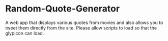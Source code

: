 # Random-Quote-Generator
A web app that displays various quotes from movies and also allows you to tweet them directly from the site. Please allow scripts to load so that the glypicon can load.
